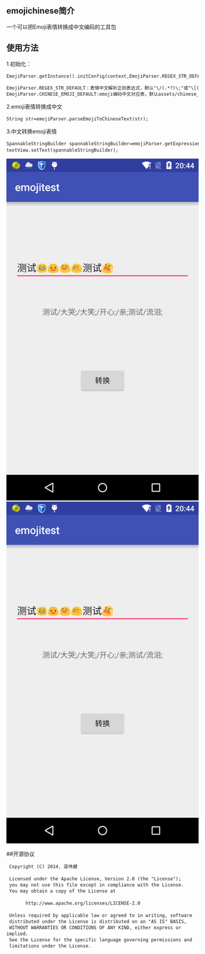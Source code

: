 ## emojichinese简介

   一个可以把Emoji表情转换成中文编码的工具包


## 使用方法
   1.初始化：
```xml
EmojiParser.getInstance().initConfig(context,EmojiParser.REGEX_STR_DEFAULT,EmojiParser.CHINESE_EMOJI_DEFAULT);
```
```xml
EmojiParser.REGEX_STR_DEFAULT：表情中文解析正则表达式，默认"\/(.*?)\;"或"\[(.*?)\]"
EmojiParser.CHINESE_EMOJI_DEFAULT:emoji编码中文对应表，默认assets/chinese_emoji.xml,格式<emoji name="1f604">开心</emoji>
```
2.emoji表情转换成中文
```xml
String str=emojiParser.parseEmojiToChineseText(str);
```
3.中文转换emoji表情
```xml
SpannableStringBuilder spannableStringBuilder=emojiParser.getExpressionString(spannableString);
textView.setText(spannableStringBuilder);
```
![](https://github.com/yyufoyy02/android-emoji-chinese/blob/master/Screenshot_2016-05-05-20-44-35.png)
![](https://github.com/yyufoyy02/android-emoji-chinese/blob/master/Screenshot_2016-05-05-20-44-35.png)

##开源协议
```
 Copyright (C) 2014, 梁伟健
 
 Licensed under the Apache License, Version 2.0 (the "License");
 you may not use this file except in compliance with the License.
 You may obtain a copy of the License at

       http://www.apache.org/licenses/LICENSE-2.0

 Unless required by applicable law or agreed to in writing, software
 distributed under the License is distributed on an "AS IS" BASIS,
 WITHOUT WARRANTIES OR CONDITIONS OF ANY KIND, either express or implied.
 See the License for the specific language governing permissions and
 limitations under the License.
 ```